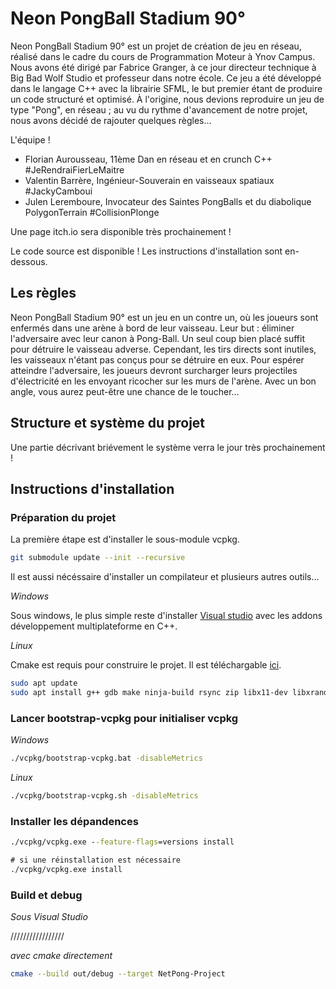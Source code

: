 # Neon PongBall Stadium 90°

  Neon PongBall Stadium 90° est un projet de création de jeu en réseau, réalisé dans le cadre du cours de Programmation Moteur à Ynov Campus. Nous avons été dirigé par Fabrice Granger, à ce jour directeur technique à Big Bad Wolf Studio et professeur dans notre école. Ce jeu a été développé dans le langage C++ avec la librairie SFML, le but premier étant de produire un code structuré et optimisé. À l'origine, nous devions reproduire un jeu de type "Pong", en réseau ; au vu du rythme d'avancement de notre projet, nous avons décidé de rajouter quelques règles...

  L'équipe !
  - Florian Aurousseau, 11ème Dan en réseau et en crunch C++ #JeRendraiFierLeMaitre
  - Valentin Barrère, Ingénieur-Souverain en vaisseaux spatiaux #JackyCamboui
  - Julen Leremboure, Invocateur des Saintes PongBalls et du diabolique PolygonTerrain #CollisionPlonge
  
  Une page itch.io sera disponible très prochainement !

  Le code source est disponible ! Les instructions d'installation sont en-dessous.

## Les règles

  Neon PongBall Stadium 90° est un jeu en un contre un, où les joueurs sont enfermés dans une arène à bord de leur vaisseau. Leur but : éliminer l'adversaire avec leur canon à Pong-Ball. Un seul coup bien placé suffit pour détruire le vaisseau adverse. Cependant, les tirs directs sont inutiles, les vaisseaux n'étant pas conçus pour se détruire en eux. Pour espérer atteindre l'adversaire, les joueurs devront surcharger leurs projectiles d'électricité en les envoyant ricocher sur les murs de l'arène. Avec un bon angle, vous aurez peut-être une chance de le toucher...
 
## Structure et système du projet

Une partie décrivant briévement le système verra le jour très prochainement !

## Instructions d'installation

### Préparation du projet

La première étape est d'installer le sous-module vcpkg.

```bash
git submodule update --init --recursive
```

Il est aussi nécéssaire d'installer un compilateur et plusieurs autres outils...

*Windows*

Sous windows, le plus simple reste d'installer [Visual studio](https://visualstudio.microsoft.com/fr/downloads/) avec les addons développement multiplateforme en C++.

*Linux*

Cmake est requis pour construire le projet. Il est téléchargable [ici](https://cmake.org/download/).

```bash
sudo apt update
sudo apt install g++ gdb make ninja-build rsync zip libx11-dev libxrandr-dev libxi-dev libudev-dev libgl1-mesa-dev
```

### Lancer bootstrap-vcpkg pour initialiser vcpkg

*Windows*
```cmd
./vcpkg/bootstrap-vcpkg.bat -disableMetrics
```

*Linux*
```bash
./vcpkg/bootstrap-vcpkg.sh -disableMetrics
```

### Installer les dépandences

```cmd
./vcpkg/vcpkg.exe --feature-flags=versions install

# si une réinstallation est nécessaire 
./vcpkg/vcpkg.exe install
```

### Build et debug

*Sous Visual Studio*

/////////////////

*avec cmake directement*

```bash
cmake --build out/debug --target NetPong-Project
```
